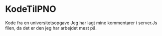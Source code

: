 # KodeTilPNO
Kode fra en universitetsopgave
Jeg har lagt mine kommentarer i server.Js filen, da det er den jeg har arbejdet mest på.
